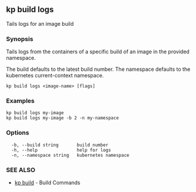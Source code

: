 ## kp build logs

Tails logs for an image build

### Synopsis

Tails logs from the containers of a specific build of an image in the provided namespace.

The build defaults to the latest build number.
The namespace defaults to the kubernetes current-context namespace.

```
kp build logs <image-name> [flags]
```

### Examples

```
kp build logs my-image
kp build logs my-image -b 2 -n my-namespace
```

### Options

```
  -b, --build string       build number
  -h, --help               help for logs
  -n, --namespace string   kubernetes namespace
```

### SEE ALSO

* [kp build](kp_build.md)	 - Build Commands

